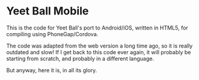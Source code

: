 # Yeet Ball Mobile

This is the code for Yeet Ball's port to Android/iOS, written in HTML5, for compiling using PhoneGap/Cordova. 

The code was adapted from the web version a long time ago, so it is really outdated and slow! If I get back to this code ever again, it will probably be starting from scratch, and probably in a different language.

But anyway, here it is, in all its glory.
